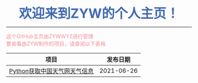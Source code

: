<span style="display:block;text-align:center;color:#426ab3;font-size:35px">**欢迎来到ZYW的个人主页！**</span>

---

<span style="display:block;text-align:left;color:#f58f98;">这个GitHub主页由ZYWWYZ进行管理</span>
<span style="display:block;text-align:left;color:#f58f98;">要查看由ZYW制作的项目，请查阅以下表格</span>

|项目|发布日期|
|:--:|:--:|
|[Python获取中国天气网天气信息](https://github.com/ZYWWYZ123/Python_get_weather)|2021-06-26|

